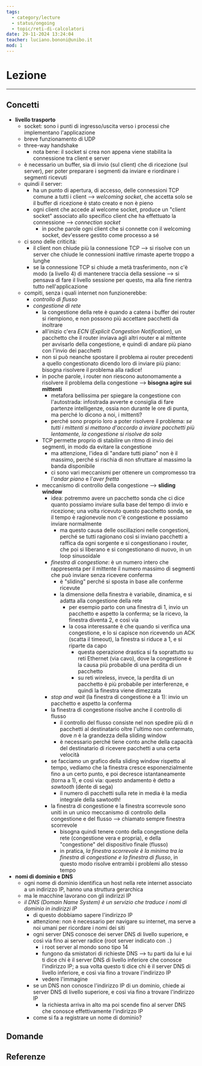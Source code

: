 ```yaml
---
tags:
  - category/lecture
  - status/ongoing
  - topic/reti-di-calcolatori
date: 29-11-2024 13:24:04
teacher: luciano.bononi@unibo.it
mod: 1
---
```

# Lezione
---
## Concetti
- **livello trasporto**
	- socket: sono i punti di ingresso/uscita verso i processi che implementano l'applicazione
	- breve funzionamento di UDP
	- three-way handshake
		- nota bene: il socket si crea non appena viene stabilita la connessione tra client e server
	- è necessario un buffer, sia di invio (sul client) che di ricezione (sul server), per poter preparare i segmenti da inviare e riordinare i segmenti ricevuti
	- quindi il server:
		- ha un punto di apertura, di accesso, delle connessioni TCP comune a tutti i client --> _welcoming socket_, che accetta solo se il buffer di ricezione è stato creato e non è pieno
		- ogni client che accede al welcome socket, produce un "client socket" associato allo specifico client che ha effettuato la connessione --> _connection socket_
			- in poche parole ogni client che si connette con il welcoming socket, dev'essere gestito come processo a sé
	- ci sono delle criticità:
		- il client non chiude più la connessione TCP --> si risolve con un server che chiude le connessioni inattive rimaste aperte troppo a lunghe
		- se la connessione TCP si chiude a metà trasferimento, non c'è modo (a livello 4) di mantenere traccia della sessione --> si pensava di fare il livello sessione per questo, ma alla fine rientra tutto nell'applicazione
	- compiti, senza i quali internet non funzionerebbe:
		- _controllo di flusso_
		- _congestione di rete_
			- la congestione della rete è quando a catena i buffer dei router si riempiono, e non possono più accettare pacchetti da inoltrare
			- all'inizio c'era _ECN_ (_Explicit Congestion Notification_), un pacchetto che il router inviava agli altri router e al mittente per avvisarlo della congestione, e quindi di andare più piano con l'invio dei pacchetti
			- non si può neanche spostare il problema ai router precedenti a quello congestionato dicendo loro di inviare più piano: bisogna risolvere il problema alla radice!
			- in poche parole, i router non riescono autonomamente a risolvere il problema della congestione --> **bisogna agire sui mittenti**
				- metafora bellissima per spiegare la congestione con l'autostrada: infostrada avverte e consiglia di fare partenze intelligenze, ossia non durante le ore di punta, ma perché lo dicono a noi, i mittenti?
				- perché sono proprio loro a poter risolvere il problema: _se tutti i mittenti si mettono d'accordo a inviare pacchetti più lentamente, la congestione si risolve da sola_
			- TCP permette proprio di stabilire un ritmo di invio dei segmenti, in modo da evitare la congestione
				- ma attenzione, l'idea di "andare tutti piano" non è il massimo, perché si rischia di non sfruttare al massimo la banda disponibile
				- ci sono vari meccanismi per ottenere un compromesso tra l'_andar piano_ e l'_aver fretta_
			- meccanismo di controllo della congestione --> **sliding window**
				- idea: potremmo avere un pacchetto sonda che ci dice quanto possiamo inviare sulla base del tempo di invio e ricezione; una volta ricevuto questo pacchetto sonda, se il tempo è ragionevole non c'è congestione e possiamo inviare normalmente
					- ma questo causa delle oscillazioni nelle congestioni, perché se tutti ragionano così si inviano pacchetti a raffica da ogni sorgente e si congestionano i router, che poi si liberano e si congestionano di nuovo, in un loop sinusoidale
				- _finestra di congestione_: è un numero intero che rappresenta per il mittente il numero massimo di segmenti che può inviare senza ricevere conferma
					- è "sliding" perché si sposta in base alle conferme ricevute
					- la dimensione della finestra è variabile, dinamica, e si adatta alla congestione della rete
						- per esempio parto con una finestra di 1, invio un pacchetto e aspetto la conferma; se la ricevo, la finestra diventa 2, e così via
						- la cosa interessante è che quando si verifica una congestione, e lo si capisce non ricevendo un ACK (scatta il timeout), la finestra si riduce a 1, e si riparte da capo
							- questa operazione drastica si fa soprattutto su reti Ethernet (via cavo), dove la congestione è la causa più probabile di una perdita di un pacchetto
							- su reti wireless, invece, la perdita di un pacchetto è più probabile per interferenze, e quindi la finestra viene dimezzata
				- _stop and wait_ (la finestra di congestione è a 1): invio un pacchetto e aspetto la conferma
				- la finestra di congestione risolve anche il controllo di flusso
					- il controllo del flusso consiste nel non spedire più di $n$ pacchetti al destinatario oltre l'ultimo non confermato, dove $n$ è la grandezza della sliding window
					- è necessario perché tiene conto anche della capacità del destinatario di ricevere pacchetti a una certa velocità
				- se facciamo un grafico della sliding window rispetto al tempo, vediamo che la finestra cresce esponenzialmente fino a un certo punto, e poi decresce istantaneamente (torna a 1), e così via: questo andamento è detto a _sawtooth_ (dente di sega)
					- il numero di pacchetti sulla rete in media è la media integrale della sawtooth!
				- la finestra di congestione e la finestra scorrevole sono uniti in un unico meccanismo di controllo della congestione e del flusso --> chiamato sempre finestra scorrevole
					- bisogna quindi tenere conto della congestione della rete (congestione vera e propria), e della "congestione" del dispositivo finale (flusso)
					- in pratica, _la finestra scorrevole è la minima tra la finestra di congestione e la finestra di flusso_, in questo modo risolve entrambi i problemi allo stesso tempo
- **nomi di dominio e DNS**
	- ogni nome di dominio identifica un host nella rete internet associato a un indirizzo IP, hanno una struttura gerarchica
	- ma le macchine lavorano con gli indirizzi IP
	- _il DNS (Domain Name System) è un servizio che traduce i nomi di dominio in indirizzi IP_
		- di questo dobbiamo sapere l'indirizzo IP
		- attenzione: non è necessario per navigare su internet, ma serve a noi umani per ricordare i nomi dei siti
		- ogni server DNS conosce dei server DNS di livello superiore, e così via fino ai server radice (root server indicato con `.`)
			- i root server al mondo sono tipo 14
			- fungono da smistatori di richieste DNS --> tu parti da lui e lui ti dice chi è il server DNS di livello inferiore che conosce l'indirizzo IP; a sua volta questo ti dice chi è il server DNS di livello inferiore, e così via fino a trovare l'indirizzo IP
			- vedere l'immagine
		- se un DNS non conosce l'indirizzo IP di un dominio, chiede ai server DNS di livello superiore, e così via fino a trovare l'indirizzo IP
			- la richiesta arriva in alto ma poi scende fino al server DNS che conosce effettivamente l'indirizzo IP
		- come si fa a registrare un nome di dominio?

## Domande

## Referenze
